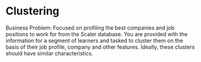 # Clustering
Business Problem: Focused on profiling the best companies and job positions to work for from the Scaler database. You are provided with the information for a segment of learners and tasked to cluster them on the basis of their job profile, company and other features. Ideally, these clusters should have similar characteristics.
